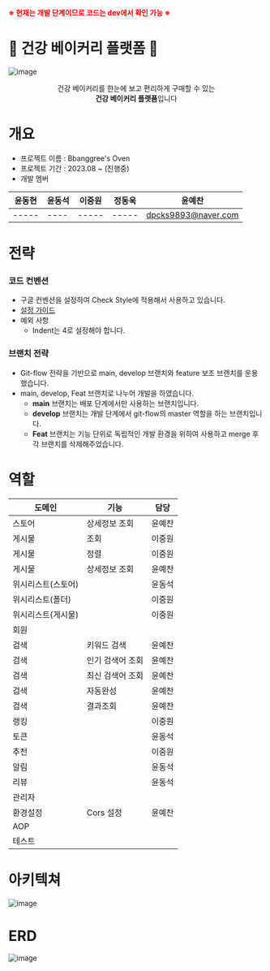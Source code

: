 <p style="color:red; font-weight: bold">※ 현재는 개발 단계이므로 코드는 dev에서 확인 가능 ※</p>

#  🍞 건강 베이커리 플랫폼 🍞
![image](https://github.com/eco-dessert-platform/backend/assets/125535111/0096fe1f-b54b-4b76-ae00-12ff8eb14fe3)
<center>건강 베이커리를 한눈에 보고 편리하게 구매할 수 있는</center>
<center><span style="font-weight: bold">건강 베이커리 플랫폼</span>입니다</center>

# 개요
- 프로젝트 이름 : Bbanggree's Oven
- 프로젝트 기간 : 2023.08 ~ (진행중)
- 개발 멤버

| 윤동현     | 윤동석     | 이중원 |정동욱| 윤예찬                 |
|-----|----|-----|-----|---------------------|
|-----|----|-----|-----| [dpcks9893@naver.com](dpcks9893@naver.com) |

# 전략
### 코드 컨벤션
- 구글 컨벤션을 설정하여 Check Style에 적용해서 사용하고 있습니다. 
- [설정 가이드](https://velog.io/@geun/Intellij-Formatter-Checkstyle-%EC%84%B8%ED%8C%85%ED%95%98%EA%B8%B0)
- 예외 사항 
    - Indent는 4로 설정해야 합니다.

### 브랜치 전략
- Git-flow 전략을 기반으로 main, develop 브랜치와 feature 보조 브랜치를 운용했습니다.
- main, develop, Feat 브랜치로 나누어 개발을 하였습니다.
    - **main** 브랜치는 배포 단계에서만 사용하는 브랜치입니다.
    - **develop** 브랜치는 개발 단계에서 git-flow의 master 역할을 하는 브랜치입니다.
    - **Feat** 브랜치는 기능 단위로 독립적인 개발 환경을 위하여 사용하고 merge 후 각 브랜치를 삭제해주었습니다.

# 역할
| 도메인        | 기능        | 담당  |
|------------|-----------|-----|
| 스토어        | 상세정보 조회   |  윤예찬   |
| 게시물        | 조회        | 이중원 |
| 게시물        | 정렬        | 이중원 |
| 게시물        | 상세정보 조회   | 윤예찬 |
| 위시리스트(스토어) |           | 윤동석  |
| 위시리스트(폴더)  |           | 이중원 |
| 위시리스트(게시물) |           | 이중원 |
| 회원         |           |     |
| 검색         | 키워드 검색    | 윤예찬 |
| 검색         | 인기 검색어 조회 | 윤예찬 |
| 검색         | 최신 검색어 조회 | 윤예찬 |
| 검색         | 자동완성      | 윤예찬 |
| 검색         | 결과조회      | 윤예찬 |
| 랭킹         |           | 이중원 |
| 토큰         |           | 윤동석 |
| 추천         |           | 이중원 |
| 알림         |           | 윤동석 |
| 리뷰         |           | 윤동석 |
| 관리자        |           |     |
| 환경설정       | Cors 설정   |  윤예찬   |
| AOP        |           |     |
| 테스트        |           |     |

# 아키텍쳐
![image](https://github.com/eco-dessert-platform/backend/assets/125535111/c9a1b3b8-2574-4e1a-b6f6-143170174e2b)

# ERD
![image](https://github.com/eco-dessert-platform/backend/assets/125535111/b456bb7f-1bb5-4da6-b95c-48011fb0f3a8)


